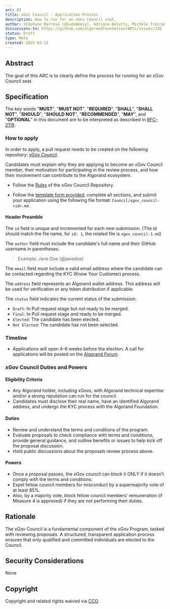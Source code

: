 ```yaml
---
arc: 83
title: xGov Council - Application Process
description: How to run for an xGov Council seat.
author: Stéphane Barroso (@SudoWeezy), Adriana Belotti, Michele Treccani
discussions-to: https://github.com/algorandfoundation/ARCs/issues/338
status: Draft
type: Meta
created: 2025-03-12
---
```


## Abstract

The goal of this ARC is to clearly define the process for running for an xGov Council seat.

## Specification

The key words "**MUST**", "**MUST NOT**", "**REQUIRED**", "**SHALL**", "**SHALL NOT**", "**SHOULD**", "**SHOULD NOT**", "**RECOMMENDED**", "**MAY**", and "**OPTIONAL**" in this document are to be interpreted as described in <a href="https://www.ietf.org/rfc/rfc2119.txt">RFC-2119</a>.

### How to apply

In order to apply, a pull request needs to be created on the following repository: <a href="https://github.com/algorandfoundation/xGov">xGov Council</a>.

Candidates must explain why they are applying to become an xGov Council member, their motivation for participating in the review process, and how their involvement can contribute to the Algorand ecosystem.

- Follow the <a href="https://github.com/algorandfoundation/xGov/blob/main/README.md">Rules</a> of the xGov Council Repository.

- Follow the [template form provided](../assets/arc-0083/TemplateForm.md), complete all sections, and submit your application using the following file format: `Council/xgov_council-<id>.md`.

#### Header Preamble

The `id` field is unique and incremented for each new submission. (The id should match the file name, for `id: 1`, the related file is `xgov_council-1.md`)

The `author` field must include the candidate's full name and their GitHub username in parentheses.
> Example: Jane Doe (@janedoe)

The `email` field must include a valid email address where the candidate can be contacted regarding the KYC (Know Your Customer) process.

The `address` field represents an Algorand wallet address. This address will be used for verification or any token distribution if applicable.

The `status` field indicates the current status of the submission:
- `Draft`: In Pull request stage but not ready to be merged.
- `Final`: In Pull request stage and ready to be merged.
- `Elected`: The candidate has been elected.
- `Not Elected`: The candidate has not been selected.

### Timeline
- Applications will open 4-6 weeks before the election. A call for applications will be posted on the <a href="https://forum.algorand.org/">Algorand Forum</a>.

### xGov Council Duties and Powers

#### Eligibility Criteria

- Any Algorand holder, including xGovs, with Algorand technical expertise and/or a strong reputation can run for the council.
- Candidates must disclose their real name, have an identified Algorand address, and undergo the KYC process with the Algorand Foundation.

#### Duties

- Review and understand the terms and conditions of the program.
- Evaluate proposals to check compliance with terms and conditions, provide general guidance, and outline benefits or issues to help kick off the proposal discussion.
- Hold public discussions about the proposals review process above.

#### Powers

- Once a proposal passes, the xGov council can block it ONLY if it doesn’t comply with the terms and conditions.
- Expel fellow council members for misconduct by a supermajority vote of at least 85%.
- Also, by a majority vote, block fellow council members’ remuneration (if Measure 4 is approved) if they are not performing their duties.

## Rationale

The xGov Council is a fundamental component of the xGov Program, tasked with reviewing proposals.
A structured, transparent application process ensures that only qualified and committed individuals are elected to the Council.

## Security Considerations

None

## Copyright

Copyright and related rights waived via <a href="https://creativecommons.org/publicdomain/zero/1.0/">CCO</a>.
